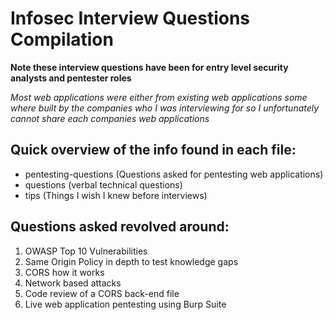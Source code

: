 # Infosec Interview Questions Compilation

**Note these interview questions have been for entry level security analysts and pentester roles**

*Most web applications were either from existing web applications some where built by the companies who I was interviewing for so I unfortunately cannot share each companies web applications*


## Quick overview of the info found in each file:

* pentesting-questions (Questions asked for pentesting web applications)
* questions (verbal technical questions)
* tips (Things I wish I knew before interviews)


## Questions asked revolved around:

1. OWASP Top 10 Vulnerabilities 
2. Same Origin Policy in depth to test knowledge gaps
3. CORS how it works
4. Network based attacks
5. Code review of a CORS back-end file
6. Live web application pentesting using Burp Suite 


